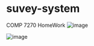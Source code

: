 # suvey-system
COMP 7270 HomeWork 
![image](https://github.com/user-attachments/assets/b917d56f-b4be-49e1-b453-66eb94e77b5e)


![image](https://github.com/user-attachments/assets/46c6dd91-eaf6-42cc-8728-77b36c047bb4)
